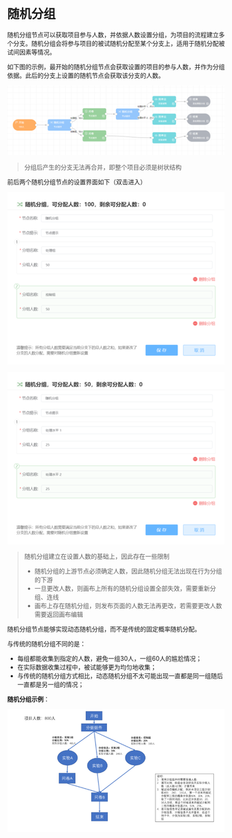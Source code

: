 # 随机分组

随机分组节点可以获取项目参与人数，并依据人数设置分组，为项目的流程建立多个分支。随机分组会将参与项目的被试随机分配至某个分支上，适用于随机分配被试间因素等情况。

如下图的示例，最开始的随机分组节点会获取设置的项目的参与人数，并作为分组依据。此后的分支上设置的随机节点会获取该分支的人数。

![](imgs/projects1-2/image.png)

> 分组后产生的分支无法再合并，即整个项目必须是树状结构

前后两个随机分组节点的设置界面如下（双击进入）

![](imgs/projects1-2/image-1.png)

![](imgs/projects1-2/image-2.png)

> 随机分组建立在设置人数的基础上，因此存在一些限制
>
> * 随机分组的上游节点必须确定人数，因此随机分组无法出现在行为分组的下游
> * 一旦更改人数，则画布上所有的随机分组设置全部失效，需要重新分组、连线
> * 画布上存在随机分组，则发布页面的人数无法再更改，若需要更改人数需要返回画布编辑

随机分组节点能够实现动态随机分组，而不是传统的固定概率随机分配。

与传统的随机分组不同的是：

* 每组都能收集到指定的人数，避免一组30人，一组60人的尴尬情况；
* 在实际数据收集过程中，被试能够更为均匀地收集；
* 与传统的随机分组方式相比，动态随机分组不太可能出现一直都是同一组随后一直都是另一组的情况；

**随机分组示例**：

![](imgs/projects1-2/15-2.png)
